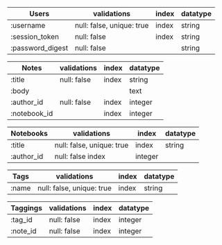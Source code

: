 | Users            | validations   						  | index | datatype |
|------------------|----------------------------|-------|----------|
| :username				 | null: false, unique: true  | index | string   |
| :session_token	 | null: false						  	|	index |	string   |
|	:password_digest | null: false						  	|				|	string   |


| Notes 			 | validations								| index | datatype |
|--------------|----------------------------|-------|----------|
|	:title 			 | null: false              	|	index | string   |
|	:body 			 |														|				|	text     |
|	:author_id   | null: false								|	index | integer  |
|	:notebook_id |														|	index | integer  |


| Notebooks	 | validations               | index | datatype |
|------------|---------------------------|-------|----------|
|	:title  	 | null: false, unique: true | index | string   |
|	:author_id | null: false 								 index | integer  |


| Tags  | validations               | index | datatype |
|-------|---------------------------|-------|----------|
| :name | null: false, unique: true	|	index | string   |


| Taggings | validations | index | datatype |
|----------|-------------|-------|----------|
|	:tag_id  | null: false | index | integer  |
|	:note_id | null: false | index | integer  |